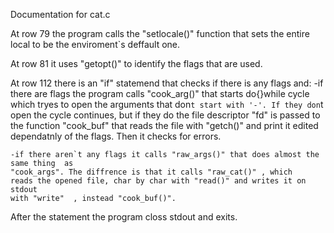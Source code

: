 Documentation for cat.c

At row 79 the program calls the "setlocale()" function that sets the
entire local to be the enviroment`s deffault one.

At row 81 it uses "getopt()" to identify the flags that are used.

At row 112 there is an "if" statemend that checks if there is any flags and:
	-if  there are flags the program calls "cook_arg()" that starts do{}while cycle 
	which tryes to open the arguments that  don`t start with '-'. If they don`t
	open the cycle continues, but if they do the file descriptor "fd" is passed 
	to the function "cook_buf" that reads the file with "getch()" and print it edited 
	dependatnly of the flags. Then it checks for errors.
	
	-if there aren`t any flags it calls "raw_args()" that does almost the same thing  as 
	"cook_args". The diffrence is that it calls "raw_cat()" , which 
	reads the opened file, char by char with "read()" and writes it on stdout 
	with "write"  , instead "cook_buf()".

After the statement the program closs stdout and exits.
